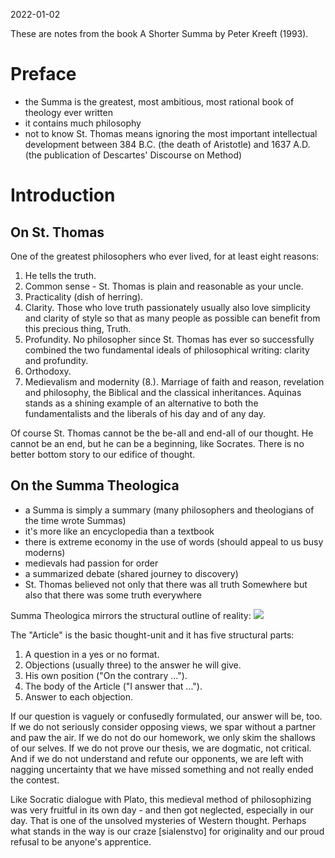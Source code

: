 2022-01-02

These are notes from the book A Shorter Summa by Peter Kreeft (1993).

# Preface

* the Summa is the greatest, most ambitious, most rational book of theology ever
  written
* it contains much philosophy
* not to know St. Thomas means ignoring the most important intellectual
  development between 384 B.C. (the death of Aristotle) and 1637 A.D. (the
  publication of Descartes' Discourse on Method)

# Introduction

## On St. Thomas

One of the greatest philosophers who ever lived, for at least eight reasons:

1. He tells the truth.
2. Common sense - St. Thomas is plain and reasonable as your uncle.
3. Practicality (dish of herring).
4. Clarity. Those who love truth passionately usually also love simplicity and
   clarity of style so that as many people as possible can benefit from this
   precious thing, Truth.
5. Profundity. No philosopher since St. Thomas has ever so successfully combined
   the two fundamental ideals of philosophical writing: clarity and profundity.
6. Orthodoxy.
7. Medievalism and modernity (8.). Marriage of faith and reason, revelation and
   philosophy, the Biblical and the classical inheritances. Aquinas stands as a
   shining example of an alternative to both the fundamentalists and the
   liberals of his day and of any day.

Of course St. Thomas cannot be the be-all and end-all of our thought. He cannot
be an end, but he can be a beginning, like Socrates. There is no better bottom
story to our edifice of thought.

## On the Summa Theologica

* a Summa is simply a summary (many philosophers and theologians of the time
  wrote Summas)
* it's more like an encyclopedia than a textbook
* there is extreme economy in the use of words (should appeal to us busy moderns)
* medievals had passion for order
* a summarized debate (shared journey to discovery)
* St. Thomas believed not only that there was all truth Somewhere but also that
  there was some truth everywhere

Summa Theologica mirrors the structural outline of reality: <img src="https://user-images.githubusercontent.com/1047259/147875253-1f32ecf9-3438-479b-8f77-f7a6924ab05a.png" style="max-width:100%;height:auto">

The "Article" is the basic thought-unit and it has five structural parts:

1. A question in a yes or no format.
2. Objections (usually three) to the answer he will give.
3. His own position ("On the contrary ...").
4. The body of the Article ("I answer that ...").
5. Answer to each objection.

If our question is vaguely or confusedly formulated, our answer will be, too. If
we do not seriously consider opposing views, we spar without a partner and paw
the air. If we do not do our homework, we only skim the shallows of our selves.
If we do not prove our thesis, we are dogmatic, not critical. And if we do not
understand and refute our opponents, we are left with nagging uncertainty that
we have missed something and not really ended the contest.

Like Socratic dialogue with Plato, this medieval method of philosophizing was
very fruitful in its own day - and then got neglected, especially in our day.
That is one of the unsolved mysteries of Western thought. Perhaps what stands in
the way is our craze [sialenstvo] for originality and our proud refusal to be
anyone's apprentice.
